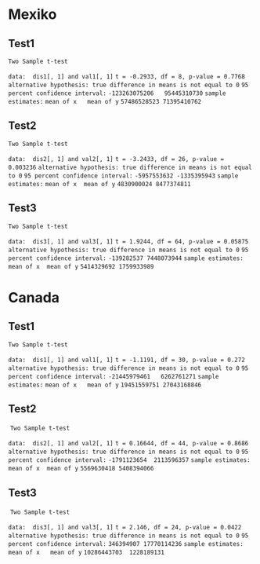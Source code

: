 # Mexiko

## Test1

`Two Sample t-test`

`data:  dis1[, 1] and val1[, 1]`
`t = -0.2933, df = 8, p-value = 0.7768`
`alternative hypothesis: true difference in means is not equal to 0`
`95 percent confidence interval:`
 `-123263075206   95445310730`
`sample estimates:`
  `mean of x   mean of y` 
`57486528523 71395410762` 

## Test2

`Two Sample t-test`

`data:  dis2[, 1] and val2[, 1]`
`t = -3.2433, df = 26, p-value = 0.003236`
`alternative hypothesis: true difference in means is not equal to 0`
`95 percent confidence interval:`
 `-5957553632 -1335395943`
`sample estimates:`
 `mean of x  mean of y` 
`4830900024 8477374811` 

## Test3

`Two Sample t-test`

`data:  dis3[, 1] and val3[, 1]`
`t = 1.9244, df = 64, p-value = 0.05875`
`alternative hypothesis: true difference in means is not equal to 0`
`95 percent confidence interval:`
 `-139282537 7448073944`
`sample estimates:`
 `mean of x  mean of y` 
`5414329692 1759933989` 



# Canada

## Test1

`Two Sample t-test`

`data:  dis1[, 1] and val1[, 1]`
`t = -1.1191, df = 30, p-value = 0.272`
`alternative hypothesis: true difference in means is not equal to 0`
`95 percent confidence interval:`
 `-21445979461   6262761271`
`sample estimates:`
  `mean of x   mean of y` 
`19451559751 27043168846`

## Test2

​	`Two Sample t-test`

`data:  dis2[, 1] and val2[, 1]`
`t = 0.16644, df = 44, p-value = 0.8686`
`alternative hypothesis: true difference in means is not equal to 0`
`95 percent confidence interval:`
 `-1791123654  2113596357`
`sample estimates:`
 `mean of x  mean of y` 
`5569630418 5408394066` 

## Test3

​	`Two Sample t-test`

`data:  dis3[, 1] and val3[, 1]`
`t = 2.146, df = 24, p-value = 0.0422`
`alternative hypothesis: true difference in means is not equal to 0`
`95 percent confidence interval:`
   `346394907 17770114236`
`sample estimates:`
  `mean of x   mean of y` 
`10286443703  1228189131` 